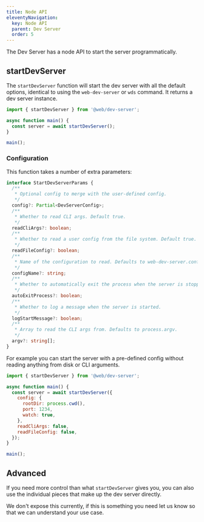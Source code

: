 ```yaml
---
title: Node API
eleventyNavigation:
  key: Node API
  parent: Dev Server
  order: 5
---
```


The Dev Server has a node API to start the server programmatically.

## startDevServer

The `startDevServer` function will start the dev server with all the default options, identical to using the `web-dev-server` or `wds` command. It returns a dev server instance.

```js
import { startDevServer } from '@web/dev-server';

async function main() {
  const server = await startDevServer();
}

main();
```

### Configuration

This function takes a number of extra parameters:

```ts
interface StartDevServerParams {
  /**
   * Optional config to merge with the user-defined config.
   */
  config?: Partial<DevServerConfig>;
  /**
   * Whether to read CLI args. Default true.
   */
  readCliArgs?: boolean;
  /**
   * Whether to read a user config from the file system. Default true.
   */
  readFileConfig?: boolean;
  /**
   * Name of the configuration to read. Defaults to web-dev-server.config.{mjs,cjs,js}
   */
  configName?: string;
  /**
   * Whether to automatically exit the process when the server is stopped, killed or an error is thrown.
   */
  autoExitProcess?: boolean;
  /**
   * Whether to log a message when the server is started.
   */
  logStartMessage?: boolean;
  /**
   * Array to read the CLI args from. Defaults to process.argv.
   */
  argv?: string[];
}
```

For example you can start the server with a pre-defined config without reading anything from disk or CLI arguments.

```js
import { startDevServer } from '@web/dev-server';

async function main() {
  const server = await startDevServer({
    config: {
      rootDir: process.cwd(),
      port: 1234,
      watch: true,
    },
    readCliArgs: false,
    readFileConfig: false,
  });
}

main();
```

## Advanced

If you need more control than what `startDevServer` gives you, you can also use the individual pieces that make up the dev server directly.

We don't expose this currently, if this is something you need let us know so that we can understand your use case.
